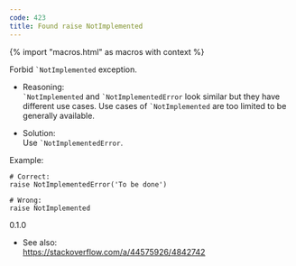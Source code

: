 ```yaml
---
code: 423
title: Found raise NotImplemented
---
```


{% import "macros.html" as macros with context %}

Forbid `` `NotImplemented `` exception.

  - Reasoning:  
    `` `NotImplemented `` and `` `NotImplementedError `` look similar
    but they have different use cases. Use cases of
    `` `NotImplemented `` are too limited to be generally available.

  - Solution:  
    Use `` `NotImplementedError ``.

Example:

    # Correct:
    raise NotImplementedError('To be done')
    
    # Wrong:
    raise NotImplemented

<div class="versionadded">

0.1.0

</div>

  - See also:  
    <https://stackoverflow.com/a/44575926/4842742>